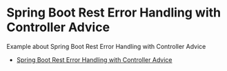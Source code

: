 # Spring Boot Rest Error Handling with Controller Advice

Example about Spring Boot Rest Error Handling with Controller Advice

* [Spring Boot Rest Error Handling with Controller Advice](https://gustavopeiretti.com/spring-boot-rest-error-handling-controller-advice/)


